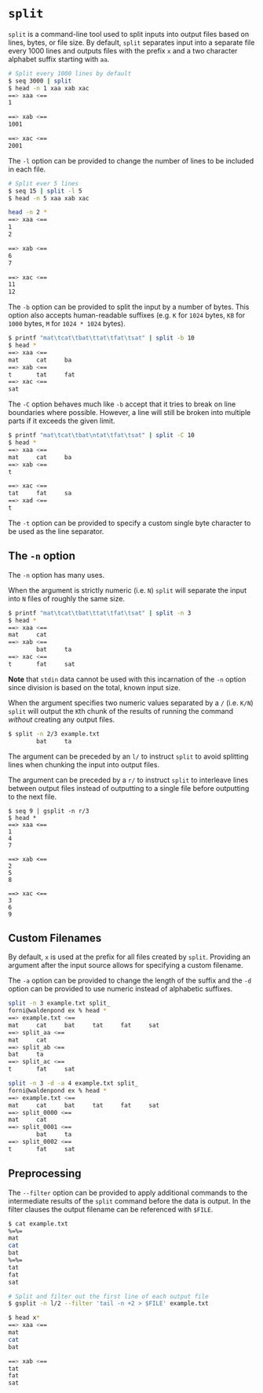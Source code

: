 # `split`
`split` is a command-line tool used to split inputs into output files based on lines, bytes, or file size. By default, `split` separates input into a separate file every 1000 lines and outputs files with the prefix `x` and a two character alphabet suffix starting with `aa`. 

```bash
# Split every 1000 lines by default
$ seq 3000 | split
$ head -n 1 xaa xab xac
==> xaa <==
1

==> xab <==
1001

==> xac <==
2001
```

The `-l` option can be provided to change the number of lines to be included in each file.

```bash
# Split ever 5 lines
$ seq 15 | split -l 5
$ head -n 5 xaa xab xac

head -n 2 *
==> xaa <==
1
2

==> xab <==
6
7

==> xac <==
11
12
```

The `-b` option can be provided to split the input by a number of bytes. This option also accepts human-readable suffixes (e.g. `K` for `1024` bytes, `KB` for `1000` bytes, `M` for `1024 * 1024` bytes).

```bash
$ printf "mat\tcat\tbat\ttat\tfat\tsat" | split -b 10
$ head *     
==> xaa <==
mat     cat     ba
==> xab <==
t       tat     fat
==> xac <==
sat
```

The `-C` option behaves much like `-b` accept that it tries to break on line boundaries where possible. However, a line will still be broken into multiple parts if it exceeds the given limit.

```bash
$ printf "mat\tcat\tbat\ntat\tfat\tsat" | split -C 10
$ head *
==> xaa <==
mat     cat     ba
==> xab <==
t

==> xac <==
tat     fat     sa
==> xad <==
t
```

The `-t` option can be provided to specify a custom single byte character to be used as the line separator.

## The `-n` option
The `-n` option has many uses.

When the argument is strictly numeric (i.e. `N`) `split` will separate the input into `N` files of roughly the same size.

```bash
$ printf "mat\tcat\tbat\ttat\tfat\tsat" | split -n 3  
$ head *
==> xaa <==
mat     cat
==> xab <==
        bat     ta
==> xac <==
t       fat     sat
```

**Note** that `stdin` data cannot be used with this incarnation of the `-n` option since division is based on the total, known input size.

When the argument specifies two numeric values separated by a `/` (i.e. `K/N`) `split` will output the `K`th chunk of the results of running the command *without* creating any output files.

```bash
$ split -n 2/3 example.txt 
        bat     ta
```

The argument can be preceded by an `l/` to instruct `split` to avoid splitting lines when chunking the input into output files. 

The argument can be preceded by a `r/` to instruct `split` to interleave lines between output files instead of outputting to a single file before outputting to the next file.

```
$ seq 9 | gsplit -n r/3
$ head *
==> xaa <==
1
4
7

==> xab <==
2
5
8

==> xac <==
3
6
9
```

## Custom Filenames
By default, `x` is used at the prefix for all files created by `split`. Providing an argument after the input source allows for specifying a custom filename.

The `-a` option can be provided to change the length of the suffix and the `-d` option can be provided to use numeric instead of alphabetic suffixes.

```bash
split -n 3 example.txt split_
forni@waldenpond ex % head *
==> example.txt <==
mat     cat     bat     tat     fat     sat
==> split_aa <==
mat     cat
==> split_ab <==
bat     ta
==> split_ac <==
t       fat     sat

split -n 3 -d -a 4 example.txt split_
forni@waldenpond ex % head *
==> example.txt <==
mat     cat     bat     tat     fat     sat
==> split_0000 <==
mat     cat
==> split_0001 <==
        bat     ta
==> split_0002 <==
t       fat     sat
```

## Preprocessing
The `--filter` option can be provided to apply additional commands to the intermediate results of the `split` command before the data is output. In the filter clauses the output filename can be referenced with `$FILE`.

```bash
$ cat example.txt 
%=%=
mat
cat
bat
%=%=
tat
fat
sat

# Split and filter out the first line of each output file
$ gsplit -n l/2 --filter 'tail -n +2 > $FILE' example.txt

$ head x*
==> xaa <==
mat
cat
bat

==> xab <==
tat
fat
sat
```